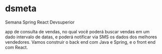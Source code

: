 # dsmeta
Semana Spring React Devsuperior

app de consulta de vendas, no qual você poderá buscar vendas em um dado intervalo de datas, 
e poderá notificar via SMS os dados dos melhores vendedores. 
Vamos construir o back end com Java e Spring, e o front end com React.

